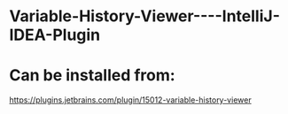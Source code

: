 # Variable-History-Viewer----IntelliJ-IDEA-Plugin

# Can be installed from:  
https://plugins.jetbrains.com/plugin/15012-variable-history-viewer